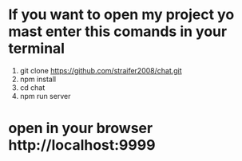 # If you want to open my project yo mast enter this comands in your terminal
1. git clone https://github.com/straifer2008/chat.git
2. npm install
3. cd chat
4. npm run server
# open in your browser http://localhost:9999


